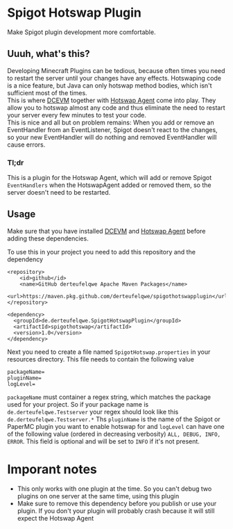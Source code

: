 # Spigot Hotswap Plugin
Make Spigot plugin development more comfortable.

## Uuuh, what's this?
Developing Minecraft Plugins can be tedious, because often times you need to restart the server until
your changes have any effects. Hotswaping code is a nice feature, but Java can only hotswap method
bodies, which isn't sufficient most of the times.
<br>
This is where [DCEVM](http://dcevm.github.io/) together with [Hotswap Agent](https://github.com/HotswapProjects/HotswapAgent)
come into play. They allow you to hotswap almost any code and thus eliminate the need
to restart your server every few minutes to test your code.
<br>
This is nice and all but on problem remains: When you add or remove an EventHandler from an
EventListener, Spigot doesn't react to the changes, so your new EventHandler will do nothing and
removed EventHandler will cause errors.

### Tl;dr
This is a plugin for the Hotswap Agent, which will add or remove Spigot ``EventHandlers``
when the HotswapAgent added or removed them, so the server doesn't need to be restarted.

## Usage
Make sure that you have installed [DCEVM](http://dcevm.github.io/) and [Hotswap Agent](https://github.com/HotswapProjects/HotswapAgent)
before adding these dependencies.

To use this in your project you need to add this repository and the dependency

```
<repository>
    <id>github</id>
    <name>GitHub derteufelqwe Apache Maven Packages</name>
    <url>https://maven.pkg.github.com/derteufelqwe/spigothotswapplugin</url>
</repository>
```
```
<dependency>
  <groupId>de.derteufelqwe.SpigotHotswapPlugin</groupId>
  <artifactId>spigothotswap</artifactId>
  <version>1.0</version>
</dependency> 
```
Next you need to create a file named `SpigotHotswap.properties` in your resources directory.
This file needs to contain the following value
```
packageName=
pluginName=
logLevel=
```
`packageName` must container a regex string, which matches the package used for your project.
So if your package name is ``de.derteufelqwe.Testserver`` your regex should look like this
``de.derteufelqwe.Testserver.*``
Ths ``pluginName`` is the name of the Spigot or PaperMC plugin you want to enable hotswap for
and ``logLevel`` can have one of the following value (ordered in decreasing verbosity)
``ALL, DEBUG, INFO, ERROR``. This field is optional and will be set to `INFO` if it's not present.


# Imporant notes
- This only works with one plugin at the time. So you can't debug two plugins on one server
at the same time, using this plugin
- Make sure to remove this dependency before you publish or use your plugin. If you don't your plugin
will probably crash because it will still expect the Hotswap Agent

